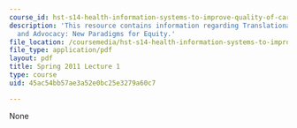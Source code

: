```yaml
---
course_id: hst-s14-health-information-systems-to-improve-quality-of-care-in-resource-poor-settings-spring-2012
description: 'This resource contains information regarding Translational Research
  and Advocacy: New Paradigms for Equity.'
file_location: /coursemedia/hst-s14-health-information-systems-to-improve-quality-of-care-in-resource-poor-settings-spring-2012/45ac54bb57ae3a52e0bc25e3279a60c7_MITHST_S14S12_lec01_1101.pdf
file_type: application/pdf
layout: pdf
title: Spring 2011 Lecture 1
type: course
uid: 45ac54bb57ae3a52e0bc25e3279a60c7

---
```

None